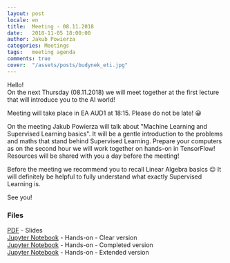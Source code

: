 ```yaml
---
layout: post
locale: en
title:  Meeting - 08.11.2018
date:   2018-11-05 18:00:00
author: Jakub Powierza
categories: Meetings
tags:	meeting agenda
comments: true
cover:  "/assets/posts/budynek_eti.jpg"
---
```


Hello!  
On the next Thursday (08.11.2018) we will meet together at the first lecture that will introduce you to the AI world!

Meeting will take place in EA AUD1 at 18:15. Please do not be late! 😀

On the meeting Jakub Powierza will talk about "Machine Learning and Supervised Learning basics". It will be a gentle
 introduction to the problems and maths that stand behind Supervised Learning. Prepare your computers as on the second
 hour we will work together on hands-on in TensorFlow! Resources will be shared with you a day before the meeting!

Before the meeting we recommend you to recall Linear Algebra basics 😉 It will definitely be helpful to fully understand
 what exactly Supervised Learning is.

See you!

### Files

[<i class="fa fa-file-pdf-o" aria-hidden="true"></i> PDF](/pliki/pdf/2018-11-05-spotkanie/IntroductionToSupervisedLearning.pdf) - Slides  
[<i class="fa fa-book" aria-hidden="true"></i> Jupyter Notebook](/pliki/ipynb/2018-11-05-spotkanie/Clear.ipynb) - Hands-on - Clear version  
[<i class="fa fa-book" aria-hidden="true"></i> Jupyter Notebook](/pliki/ipynb/2018-11-05-spotkanie/Completed.ipynb) - Hands-on - Completed version  
[<i class="fa fa-book" aria-hidden="true"></i> Jupyter Notebook](/pliki/ipynb/2018-11-05-spotkanie/Extended.ipynb) - Hands-on - Extended version

